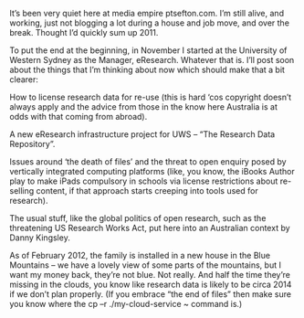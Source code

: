 


It’s been very quiet here at media empire ptsefton.com. I’m still alive, and working, just not blogging a lot during a house and job move, and over the break. Thought I’d quickly sum up 2011.

To put the end at the beginning, in November I started at the University of Western Sydney as the Manager, eResearch. Whatever that is. I’ll post soon about the things that I’m thinking about now which should make that a bit clearer:

How to license research data for re-use (this is hard ‘cos copyright doesn’t always apply and the advice from those in the know here Australia is at odds with that coming from abroad).

A new eResearch infrastructure project for UWS – “The Research Data Repository”.

Issues around ‘the death of files’ and the threat to open enquiry posed by vertically integrated computing platforms (like, you know, the iBooks Author play to make iPads compulsory in schools via license restrictions about re-selling content, if that approach starts creeping into tools used for research).

The usual stuff, like the global politics of open research, such as the threatening US Research Works Act, put here into an Australian context by Danny Kingsley.

As of February 2012, the family is installed in a new house in the Blue Mountains – we have a lovely view of some parts of the mountains, but I want my money back, they’re not blue. Not really. And half the time they’re missing in the clouds, you  know like research data is likely to be circa 2014 if we don’t plan properly. (If you embrace “the end of files” then make sure you know where the cp –r ./my-cloud-service ~ command is.)
